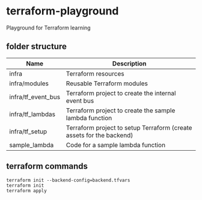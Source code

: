 # terraform-playground
Playground for Terraform learning

## folder structure

| Name | Description |
| ---- | ----------- | 
|infra|Terraform resources|
|infra/modules|Reusable Terraform modules|
|infra/tf_event_bus|Terraform project to create the internal event bus|
|infra/tf_lambdas|Terraform project to create the sample lambda function|
|infra/tf_setup|Terraform project to setup Terraform (create assets for the backend)|
|sample_lambda|Code for a sample lambda function|

## terraform commands

```
terraform init --backend-config=backend.tfvars
terraform init
terraform apply
```

